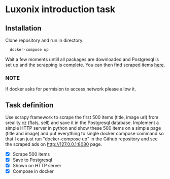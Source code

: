 # Luxonix introduction task
## Installation

Clone repository and run in directory:

```bash
  docker-compose up
```

Wait a few moments untill all packages are downloaded and Postgresql is set up and the scrapping is complete.
You can then find scraped items [here](http://127.0.0.1:8080).

### NOTE
If docker asks for permision to access network please allow it.
## Task definition
Use scrapy framework to scrape the first 500 items (title, image url) from sreality.cz (flats, sell) and save it in the Postgresql database. Implement a simple HTTP server in python and show these 500 items on a simple page (title and image) and put everything to single docker compose command so that I can just run "docker-compose up" in the Github repository and see the scraped ads on http://127.0.0.1:8080 page.

- [x] Scrape 500 items
- [x] Save to Postgresql
- [x] Shown on HTTP server
- [x] Compose in docker